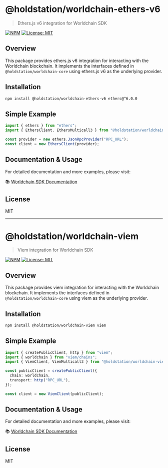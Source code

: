 # @holdstation/worldchain-ethers-v6

> Ethers.js v6 integration for Worldchain SDK

[![NPM](https://img.shields.io/npm/v/@holdstation/worldchain-ethers-v6.svg)](https://www.npmjs.com/package/@holdstation/worldchain-ethers-v6)
[![License: MIT](https://img.shields.io/badge/License-MIT-yellow.svg)](https://opensource.org/licenses/MIT)

## Overview

This package provides ethers.js v6 integration for interacting with the Worldchain blockchain. It implements the interfaces defined in `@holdstation/worldchain-core` using ethers.js v6 as the underlying provider.

## Installation

```bash
npm install @holdstation/worldchain-ethers-v6 ethers@^6.0.0
```

## Simple Example

```typescript
import { ethers } from "ethers";
import { EthersClient, EthersMulticall3 } from "@holdstation/worldchain-ethers-v6";

const provider = new ethers.JsonRpcProvider("RPC_URL");
const client = new EthersClient(provider);
```

## Documentation & Usage

For detailed documentation and more examples, please visit:

📚 [Worldchain SDK Documentation](https://www.npmjs.com/package/@holdstation/worldchain-sdk)

## License

MIT

---

# @holdstation/worldchain-viem

> Viem integration for Worldchain SDK

[![NPM](https://img.shields.io/npm/v/@holdstation/worldchain-viem.svg)](https://www.npmjs.com/package/@holdstation/worldchain-viem)
[![License: MIT](https://img.shields.io/badge/License-MIT-yellow.svg)](https://opensource.org/licenses/MIT)

## Overview

This package provides viem integration for interacting with the Worldchain blockchain. It implements the interfaces defined in `@holdstation/worldchain-core` using viem as the underlying provider.

## Installation

```bash
npm install @holdstation/worldchain-viem viem
```

## Simple Example

```typescript
import { createPublicClient, http } from "viem";
import { worldchain } from "viem/chains";
import { ViemClient, ViemMulticall3 } from "@holdstation/worldchain-viem";

const publicClient = createPublicClient({
  chain: worldchain,
  transport: http("RPC_URL"),
});

const client = new ViemClient(publicClient);
```

## Documentation & Usage

For detailed documentation and more examples, please visit:

📚 [Worldchain SDK Documentation](https://www.npmjs.com/package/@holdstation/worldchain-sdk)

## License

MIT
